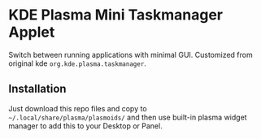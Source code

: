 # KDE Plasma Mini Taskmanager Applet
Switch between running applications with minimal GUI. Customized from original kde `org.kde.plasma.taskmanager`.

## Installation
Just download this repo files and copy to `~/.local/share/plasma/plasmoids/` and then use built-in plasma widget manager to add this to your Desktop or Panel.